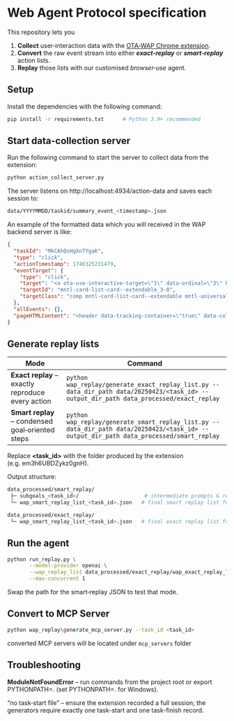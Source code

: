 # Web Agent Protocol specification

This repository lets you

1. **Collect** user‑interaction data with the [OTA‑WAP Chrome extension](https://github.com/OTA-Tech-AI/OTA-WAP-browser-data-collector).
2. **Convert** the raw event stream into either **_exact‑replay_** or **_smart‑replay_** action lists.
3. **Replay** those lists with our customised *browser‑use* agent.

## Setup
Install the dependencies with the following command:

```bash
pip install -r requirements.txt      # Python 3.9+ recommended
```


## Start data‑collection server

Run the following command to start the server to collect data from the extension:
```bash
python action_collect_server.py
```

The server listens on http://localhost:4934/action-data and saves each session to:

```bash
data/YYYYMMDD/taskid/summary_event_<timestamp>.json
```

An example of the formatted data which you will received in the WAP backend server is like:

```json
{
  "taskId": "MkCAhQsHgXn7YgaK",
  "type": "click",
  "actionTimestamp": 1746325231479,
  "eventTarget": {
    "type": "click",
    "target": "<a ota-use-interactive-target=\"1\" data-ordinal=\"3\" href=\"https://www.allrecipes.com/recipe/68925/cheesy-baked-salmon/\" data-tax-levels=\"\" data-doc-id=\"6592066\" class=\"comp mntl-card-list-card--extendable mntl-universal-card mntl-document-card mntl-card card card--no-image\" id=\"mntl-card-list-card--extendable_3-0\">\n<div class=\"loc card__top\"><div class=\"card__media mntl-image card__media universal-image__container\">...",
    "targetId": "mntl-card-list-card--extendable_3-0",
    "targetClass": "comp mntl-card-list-card--extendable mntl-universal-card mntl-document-card mntl-card card card--no-image"
  },
  "allEvents": {},
  "pageHTMLContent": "<header data-tracking-container=\"true\" data-collapsible=\"true\" class=\"comp header mntl-header mntl-header--magazine mntl-header--open-search-bar mntl-header--myr\" id=\"header_1-0\"><a data-tracking-container=\"true\" id=\"mntl-skip-to-content_1-0\" class=\"mntl-skip-to-content mntl-text-link\" rel=\"nocaes\" href=\"#main\"></a><div class=\"mntl-header__menu-top\">..."
}
```


## Generate replay lists

| Mode                                               | Command                                                                                                                                                                |
| -------------------------------------------------- | ---------------------------------------------------------------------------------------------------------------------------------------------------------------------- |
| **Exact replay** – exactly reproduce every action | `python wap_replay/generate_exact_replay_list.py --data_dir_path data/20250423/<task_id> --output_dir_path data_processed/exact_replay` |
| **Smart replay** – condensed goal‑oriented steps   | `python wap_replay/generate_smart_replay_list.py --data_dir_path data/20250423/<task_id> --output_dir_path data_processed/smart_replay` |

Replace **<task_id>** with the folder produced by the extension
(e.g. em3h6UBDZykz0gnH).

Output structure:
```bash
data_processed/smart_replay/
 ├─ subgoals_<task_id>/                     # intermediate prompts & replies
 └─ wap_smart_replay_list_<task_id>.json   # final smart replay list for the agent

data_processed/exact_replay/
 └─ wap_smart_replay_list_<task_id>.json   # final exact replay list for the agent
```

## Run the agent
```bash
python run_replay.py \
       --model-provider openai \
       --wap_replay_list data_processed/exact_replay/wap_exact_replay_list_<task_id>.json \
       --max-concurrent 1
```
Swap the path for the smart‑replay JSON to test that mode.

## Convert to MCP Server
```bash
python wap_replay\generate_mcp_server.py --task_id <task_id>
```

converted MCP servers will be located under ``` mcp_servers ``` folder

## Troubleshooting

**ModuleNotFoundError** – run commands from the project root or export PYTHONPATH=. (set PYTHONPATH=. for Windows).

“no task‑start file” – ensure the extension recorded a full session;
the generators require exactly one task-start and one task-finish record.
